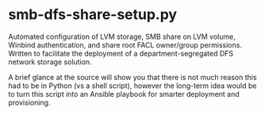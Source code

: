 # smb-dfs-share-setup.py
Automated configuration of LVM storage, SMB share on LVM volume, Winbind authentication, and share root FACL owner/group permissions. Written to facilitate the deployment of a department-segregated DFS network storage solution.

A brief glance at the source will show you that there is not much reason this had to be in Python (vs a shell script), however the long-term idea would be to turn this script into an Ansible playbook for smarter deployment and provisioning.
